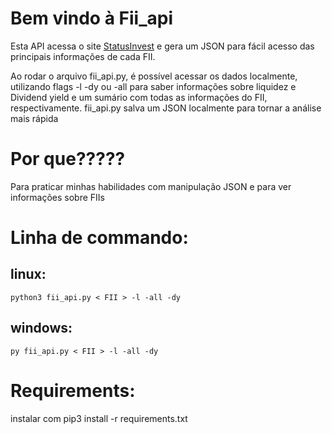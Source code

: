 # Bem vindo à Fii_api

Esta API acessa o site [StatusInvest](https://statusinvest.com.br/fundos-imobiliarios/busca-avancada) e gera um JSON para fácil acesso das principais informações de cada FII.

Ao rodar o arquivo fii_api.py, é possível acessar os dados localmente, utilizando flags -l
-dy ou -all para saber informações sobre liquidez e Dividend yield e um sumário com todas as informações do FII, respectivamente.
fii_api.py salva um JSON localmente para tornar a análise mais rápida

# Por que?????

Para praticar minhas habilidades com manipulação JSON e para ver informações sobre FIIs

# Linha de commando:

## linux:

`python3 fii_api.py < FII > -l -all -dy`

## windows:

`py fii_api.py < FII > -l -all -dy`

# Requirements:

instalar com pip3 install -r requirements.txt
